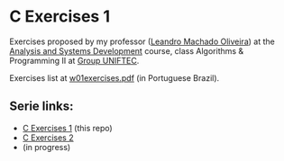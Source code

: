 # C Exercises 1

Exercises proposed by my professor ([Leandro Machado Oliveira](https://www.linkedin.com/in/leandro-machado-oliveira-%F0%9F%8C%BF%F0%9F%8C%BF%F0%9F%8C%BF-26440b73/)) at the [Analysis and Systems Development](https://www.ftec.com.br/bento-goncalves/presencial/graduacao/analise-e-desenvolvimento-de-sistemas/) course, class Algorithms & Programming II at [Group UNIFTEC](https://www.ftec.com.br/).

Exercises list at [w01exercises.pdf](w01exercises.pdf) (in Portuguese Brazil).

## Serie links:

- [C Exercises 1](https://github.com/giovannipds/c-exercises1) (this repo)
- [C Exercises 2](https://github.com/giovannipds/c-exercises2)
- (in progress)
